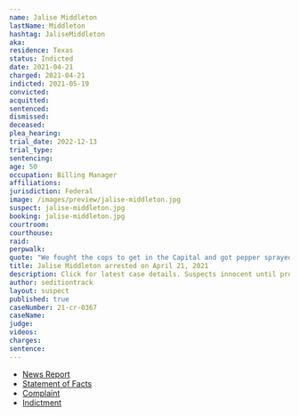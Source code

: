 ```yaml
---
name: Jalise Middleton
lastName: Middleton
hashtag: JaliseMiddleton
aka:
residence: Texas
status: Indicted
date: 2021-04-21
charged: 2021-04-21
indicted: 2021-05-19
convicted:
acquitted:
sentenced:
dismissed:
deceased:
plea_hearing:
trial_date: 2022-12-13
trial_type:
sentencing:
age: 50
occupation: Billing Manager
affiliations:
jurisdiction: Federal
image: /images/preview/jalise-middleton.jpg
suspect: jalise-middleton.jpg
booking: jalise-middleton.jpg
courtroom:
courthouse:
raid:
perpwalk:
quote: "We fought the cops to get in the Capital and got pepper sprayed and beat but by gosh the patriots got in!"
title: Jalise Middleton arrested on April 21, 2021
description: Click for latest case details. Suspects innocent until proven guilty.
author: seditiontrack
layout: suspect
published: true
caseNumber: 21-cr-0367
caseName:
judge:
videos:
charges:
sentence:
---
```

- [News Report](https://www.nbcdfw.com/news/local/north-texas-couple-charged-with-assaulting-officers-during-jan-6-capitol-riot/2613058/)
- [Statement of Facts](https://www.justice.gov/usao-dc/case-multi-defendant/file/1388961/download)
- [Complaint](https://www.justice.gov/usao-dc/case-multi-defendant/file/1388981/download)
- [Indictment](https://www.justice.gov/usao-dc/case-multi-defendant/file/1410766/download)
